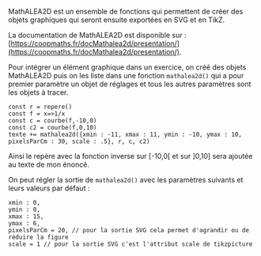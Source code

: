 MathALEA2D est un ensemble de fonctions qui permettent de créer des objets graphiques qui seront ensuite exportées en SVG et en TikZ.

La documentation de MathALEA2D est disponible sur : [https://coopmaths.fr/docMathalea2d/presentation/](https://coopmaths.fr/docMathalea2d/presentation/).

Pour intégrer un élément graphique dans un exercice, on créé des objets MathALEA2D puis on les liste dans une fonction `mathalea2d()` qui a pour premier paramètre un objet de réglages et tous les autres paramètres sont les objets à tracer.

```
const r = repere()
const f = x=>1/x
const c = courbe(f,-10,0)
const c2 = courbe(f,0,10)
texte += mathalea2d({xmin : -11, xmax : 11, ymin : -10, ymax : 10, pixelsParCm : 30, scale : .5}, r, c, c2)
```

Ainsi le repère avec la fonction inverse sur [-10,0[ et sur ]0,10] sera ajoutée au texte de mon énoncé.

On peut régler la sortie de `mathalea2d()` avec les paramètres suivants et leurs valeurs par défaut : 

```
xmin : 0,
ymin : 0,
xmax : 15,
ymax : 6,
pixelsParCm = 20, // pour la sortie SVG cela permet d'agrandir ou de réduire la figure
scale = 1 // pour la sortie SVG c'est l'attribut scale de tikzpicture
```